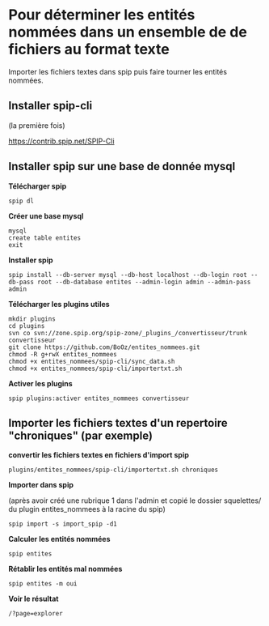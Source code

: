 # Pour déterminer les entités nommées dans un ensemble de de fichiers au format texte

Importer les fichiers textes dans spip puis faire tourner les entités nommées.

## Installer spip-cli

(la première fois)

https://contrib.spip.net/SPIP-Cli

## Installer spip sur une base de donnée mysql

**Télécharger spip**

`spip dl`

**Créer une base mysql**

```
mysql
create table entites
exit
```

**Installer spip**

```
spip install --db-server mysql --db-host localhost --db-login root --db-pass root --db-database entites --admin-login admin --admin-pass admin
```

**Télécharger les plugins utiles**

```
mkdir plugins
cd plugins
svn co svn://zone.spip.org/spip-zone/_plugins_/convertisseur/trunk convertisseur
git clone https://github.com/BoOz/entites_nommees.git
chmod -R g+rwX entites_nommees
chmod +x entites_nommees/spip-cli/sync_data.sh
chmod +x entites_nommees/spip-cli/importertxt.sh
```

**Activer les plugins**
```
spip plugins:activer entites_nommees convertisseur
```

## Importer les fichiers textes d'un repertoire "chroniques" (par exemple)

**convertir les fichiers textes en fichiers d'import spip**

```
plugins/entites_nommees/spip-cli/importertxt.sh chroniques
```

**Importer dans spip**

(après avoir créé une rubrique 1 dans l'admin et copié le dossier squelettes/ du plugin entites_nommees à la racine du spip)

```
spip import -s import_spip -d1
```

**Calculer les entités nommées**

```
spip entites
```

**Rétablir les entités mal nommées**

```
spip entites -m oui
```

**Voir le résultat**

```
/?page=explorer
```


